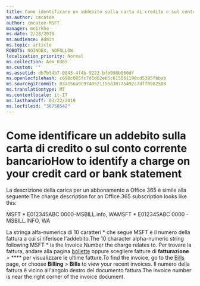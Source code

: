 ```yaml
---
title: Come identificare un addebito sulla carta di credito o sul conto corrente bancario
ms.author: cmcatee
author: cmcatee-MSFT
manager: mnirkhe
ms.date: 2/28/2018
ms.audience: Admin
ms.topic: article
ROBOTS: NOINDEX, NOFOLLOW
localization_priority: Normal
ms.collection: Adm_O365
ms.custom: ''
ms.assetid: db7b34b7-0843-4f4b-9222-bfb998b860df
ms.openlocfilehash: c698c085fc7d1d62eb5c615061198cd5395fbbab
ms.sourcegitcommit: 03a156a9c9740521155a30775492c7dff0982588
ms.translationtype: MT
ms.contentlocale: it-IT
ms.lasthandoff: 03/22/2019
ms.locfileid: "30758542"
---
```

# <a name="how-to-identify-a-charge-on-your-credit-card-or-bank-statement"></a><span data-ttu-id="3c4c0-102">Come identificare un addebito sulla carta di credito o sul conto corrente bancario</span><span class="sxs-lookup"><span data-stu-id="3c4c0-102">How to identify a charge on your credit card or bank statement</span></span>

<span data-ttu-id="3c4c0-103">La descrizione della carica per un abbonamento a Office 365 è simile alla seguente:</span><span class="sxs-lookup"><span data-stu-id="3c4c0-103">The charge description for an Office 365 subscription looks like this:</span></span>
  
<span data-ttu-id="3c4c0-104">MSFT \* E012345ABC 0000-MSBILL.info, WA</span><span class="sxs-lookup"><span data-stu-id="3c4c0-104">MSFT \* E012345ABC 0000 - MSBILL.INFO, WA</span></span>
  
<span data-ttu-id="3c4c0-105">La stringa alfa-numerica di 10 caratteri \* che segue MSFT è il numero della fattura a cui si riferisce l'addebito.</span><span class="sxs-lookup"><span data-stu-id="3c4c0-105">The 10 character alpha-numeric string following MSFT \* is the Invoice Number the charge relates to.</span></span> <span data-ttu-id="3c4c0-106">Per trovare la fattura, andare alla pagina [bollette](https://go.microsoft.com/fwlink/p/?linkid=848039) oppure scegliere fatture di **fatturazione** \> \*\*\*\* per visualizzare le ultime fatture.</span><span class="sxs-lookup"><span data-stu-id="3c4c0-106">To find the invoice, go to the [Bills](https://go.microsoft.com/fwlink/p/?linkid=848039) page, or choose **Billing** \> **Bills** to view your recent invoices.</span></span> <span data-ttu-id="3c4c0-107">Il numero della fattura è vicino all'angolo destro del documento fattura.</span><span class="sxs-lookup"><span data-stu-id="3c4c0-107">The invoice number is near the right corner of the invoice document.</span></span> 
  

